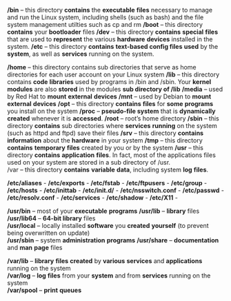 **/bin** – this directory **contains** the **executable** **files** necessary to manage and run the Linux system, including shells (such as bash) and the file system management utilties such as cp and rm
**/boot** – this directory **contains** your **bootloader** files
**/dev** – this directory **contains** **special** **files** that are used to **represent** the various **hardware** **devices** installed in the system.
**/etc** – this directory **contains** **text-based config files** **used** by the **system**, as well as **services** running on the system.

**/home** – this directory contains sub directories that serve as home directories for each user account on your Linux system
**/lib** – this directory contains **code** **libraries** used by programs in /bin and /sbin. Your **kernel** **modules** are also **stored** in the modules **sub directory of /lib**
**/media** – used by Red Hat to **mount** **external** **devices**
**/mnt** – used by Debian to **mount** **external** **devices**
**/opt** – this directory **contains** **files** for **some** **programs** you install on the system
**/proc** – **pseudo-file system** that is **dynamically** **created** whenever it is **accessed**.
**/root** – root’s home directory
**/sbin** – this directory **contains** sub directories where **services** **running** on the system (such as httpd and ftpd) save their files
**/srv** – this directory **contains** **information** about the **hardware** in your system
**/tmp** – this directory **contains** **temporary** **files** created by you or by the system
**/usr** – this directory **contains** **application** **files**. In fact, most of the applications files used on your system are stored in a sub directory of /usr.  
/var – this directory **contains** **variable** **data**, including system **log** **files**.

**/etc/aliases** -
**/etc/exports** -
**/etc/fstab** -
**/etc/ftpusers** -
**/etc/group** -
**/etc/hosts** -
**/etc/inittab** -
**/etc/init.d/** -
**/etc/nsswitch.conf** -
**/etc/passwd** -
**/etc/resolv.conf** -
**/etc/services** -
**/etc/shadow** -
**/etc/X11** -
  
**/usr/bin** – most of your **executable** **programs**
**/usr/lib** – **library** files  
**/usr/lib64** – **64-bit library** files  
**/usr/local** – locally installed **software** you **created** **yourself** (to prevent being overwritten on update)  
**/usr/sbin** – system **administration** **programs**
**/usr/share** – **documentation** and **man** **page** files

**/var/lib** – **library** **files** **created** by **various** **services** and **applications** running on the system  
**/var/log** – **log** **files** from your **system** and from **services** running on the system  
**/var/spool** – **print** **queues**